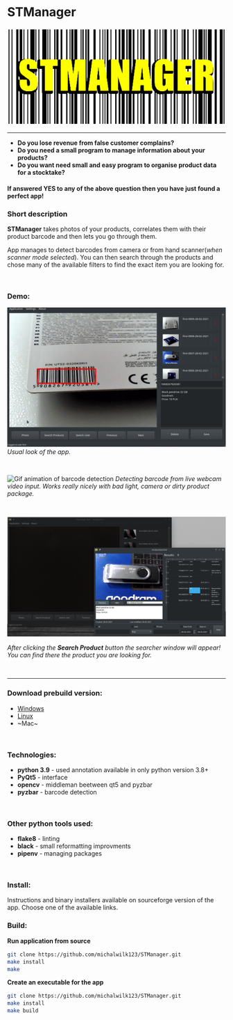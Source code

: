 # __STManager__
### ![There should be big app icon](src/main/icons/githubIcon.png)
---

* __Do you lose revenue from false customer complains?__
* __Do you need a small program to manage information about your products?__
* __Do you want need small and easy program to organise product data for a stocktake?__

#### If answered YES to any of the above question then you have just found a perfect app!

### Short description
__STManager__ takes photos of your products, correlates them with their product barcode
and then lets you go through them.

App manages to detect barcodes from camera or from hand scanner(_when scanner mode selected_).
You can then search through the products and chose many of the available filters to find the
exact item you are looking for.

<br/>

### Demo:

![Screenshot of app when detecting barcodes](demo/demo2.png)
_Usual look of the app._

<br/>

![Gif animation of barcode detection](demo/demo3.gif)
_Detecting barcode from live webcam video input. Works really nicely with bad light, camera or_
_dirty product package._

<br/>

![Searcher](demo/demo0.png)

_After clicking the **Search Product** button the searcher window will appear! You can find there the_
_product you are looking for._

<br/>

---

### Download prebuild version:
* [Windows](https://sourceforge.net/projects/stmanager-python/files/windows/)
* [Linux](https://sourceforge.net/projects/stmanager-python/files/linux/)
* ~Mac~

<br/>

### Technologies:

* __python 3.9__ - used annotation available in only python version 3.8+
* __PyQt5__  - interface
* __opencv__ - middleman beetween qt5 and pyzbar
* __pyzbar__ - barcode detection

<br/>

### Other python tools used:
* __flake8__ - linting
* __black__  - small reformatting improvments
* __pipenv__ - managing packages

<br/>

### Install:
Instructions and binary installers available on sourceforge version of the app. Choose one
of the available links.

### Build:
__Run application from source__
```bash
git clone https://github.com/michalwilk123/STManager.git
make install
make
```

__Create an executable for the app__
```bash
git clone https://github.com/michalwilk123/STManager.git
make install
make build
```
